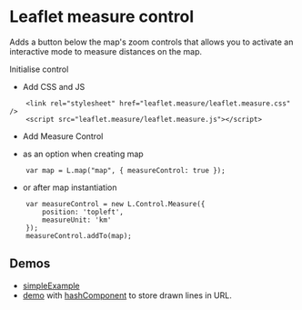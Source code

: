 Leaflet measure control
=======================

Adds a button below the map's zoom controls that allows you to activate an interactive mode to measure distances on the map.

Initialise control
 
- Add CSS and JS

```
	<link rel="stylesheet" href="leaflet.measure/leaflet.measure.css" />
	<script src="leaflet.measure/leaflet.measure.js"></script>
```

- Add Measure Control
 * as an option when creating map

```
	var map = L.map("map", { measureControl: true });
```

 * or after map instantiation 

```
	var measureControl = new L.Control.Measure({
		position: 'topleft',
		measureUnit: 'km'
	});
	measureControl.addTo(map);
```

## Demos
* [simpleExample](http://kartenkarsten.github.io/leaflet.measure/demo/example.html)
* [demo](http://kartenkarsten.github.io/leaflet.measure/demo/index.html) with 
[hashComponent](https://github.com/kartenkarsten/hashComponent) to store drawn lines in URL.
